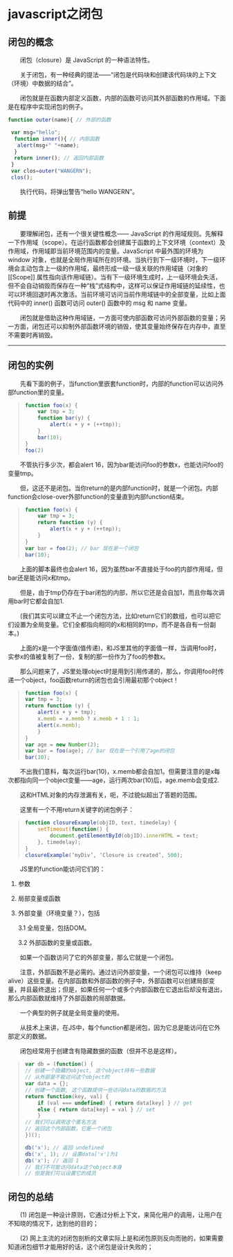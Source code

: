 # javascript之闭包

## 闭包的概念
&#8194;&#8194;&#8194;&#8194;闭包（closure）是 JavaScript 的一种语法特性。

&#8194;&#8194;&#8194;&#8194;关于闭包，有一种经典的提法——“闭包是代码块和创建该代码块的上下文（环境）中数据的结合”。

&#8194;&#8194;&#8194;&#8194;闭包就是在函数内部定义函数，内部的函数可访问其外部函数的作用域。下面是在程序中实现闭包的例子。

```js
function outer(name){ // 外部的函数

 var msg="hello";
  function inner(){ // 内部函数
   alert(msg+" "+name);
  }
  return inner(); // 返回内部函数
 }
 var clos=outer("WANGERN");
 clos();
```

&#8194;&#8194;&#8194;&#8194;执行代码，将弹出警告“hello WANGERN”。


## 前提


&#8194;&#8194;&#8194;&#8194;要理解闭包，还有一个很关键性概念—— JavaScript 的作用域规则。先解释一下作用域（scope）。在运行函数都会创建属于函数的上下文环境（context）及作用域，作用域即当前环境范围内的变量。JavaScript 中最外围的环境为 window 对象，也就是全局作用域所在的环境。当执行到下一级环境时，下一级环境会主动包含上一级的作用域，最终形成一级一级关联的作用域链（对象的 \[\[Scope\]\] 属性指向该作用域链）。当有下一级环境生成时，上一级环境会失活，但不会自动销毁而保存在一种“栈”式结构中，这样可以保证作用域链的延续性，也可以环境回退时再次激活。当前环境可访问当前作用域链中的全部变量，比如上面代码中的 inner\(\) 函数可访问 outer\(\) 函数中的 msg 和 name 变量。 

&#8194;&#8194;&#8194;&#8194;闭包就是借助这种作用域链，一方面可使内部函数可访问外部函数的变量；另一方面，闭包还可以抑制外部函数环境的销毁，使其变量始终保存在内存中，直至不需要时再销毁。


---

## 闭包的实例

&#8194;&#8194;&#8194;&#8194;先看下面的例子，当function里嵌套function时，内部的function可以访问外部function里的变量。

> ```js
> function foo(x) {
>     var tmp = 3;
>     function bar(y) {
>         alert(x + y + (++tmp));
>     }
>     bar(10);
> }
> foo(2)
> ```

&#8194;&#8194;&#8194;&#8194;不管执行多少次，都会alert 16，因为bar能访问foo的参数x，也能访问foo的变量tmp。

&#8194;&#8194;&#8194;&#8194;但，这还不是闭包。当你return的是内部function时，就是一个闭包。内部function会close-over外部function的变量直到内部function结束。


> ```js
> function foo(x) {
>     var tmp = 3;
>     return function (y) {
>         alert(x + y + (++tmp));
>     }
> }
> var bar = foo(2); // bar 现在是一个闭包
> bar(10);
> ```

&#8194;&#8194;&#8194;&#8194;上面的脚本最终也会alert 16，因为虽然bar不直接处于foo的内部作用域，但bar还是能访问x和tmp。

&#8194;&#8194;&#8194;&#8194;但是，由于tmp仍存在于bar闭包的内部，所以它还是会自加1，而且你每次调用bar时它都会自加1.

&#8194;&#8194;&#8194;&#8194;\(我们其实可以建立不止一个闭包方法，比如return它们的数组，也可以把它们设置为全局变量。它们全都指向相同的x和相同的tmp，而不是各自有一份副本。\)

&#8194;&#8194;&#8194;&#8194;上面的x是一个字面值\(值传递\)，和JS里其他的字面值一样，当调用foo时，实参x的值被复制了一份，复制的那一份作为了foo的参数x。

&#8194;&#8194;&#8194;&#8194;那么问题来了，JS里处理object时是用到引用传递的，那么，你调用foo时传递一个object，foo函数return的闭包也会引用最初那个object！


> ```js
> function foo(x) {
> var tmp = 3;
> return function (y) {
>     alert(x + y + tmp);
>     x.memb = x.memb ? x.memb + 1 : 1;
>     alert(x.memb);
>     }
> }
> var age = new Number(2);
> var bar = foo(age); // bar 现在是一个引用了age的闭包
> bar(10);
> ```

&#8194;&#8194;&#8194;&#8194;不出我们意料，每次运行bar\(10\)，x.memb都会自加1。但需要注意的是x每次都指向同一个object变量——age，运行两次bar\(10\)后，age.memb会变成2.

&#8194;&#8194;&#8194;&#8194;这和HTML对象的内存泄漏有关，呃，不过貌似超出了答题的范围。

&#8194;&#8194;&#8194;&#8194;这里有一个不用return关键字的闭包例子：


> ```js
> function closureExample(objID, text, timedelay) { 
>     setTimeout(function() { 
>         document.getElementById(objID).innerHTML = text; 
>     }, timedelay); 
> } 
> closureExample(‘myDiv’, ‘Closure is created’, 500);
> ```


&#8194;&#8194;&#8194;&#8194;JS里的function能访问它们的：


1. 参数

2. 局部变量或函数

3. 外部变量（环境变量？），包括

   3.1 全局变量，包括DOM。

   3.2 外部函数的变量或函数。


&#8194;&#8194;&#8194;&#8194;如果一个函数访问了它的外部变量，那么它就是一个闭包。

&#8194;&#8194;&#8194;&#8194;注意，外部函数不是必需的。通过访问外部变量，一个闭包可以维持（keep alive）这些变量。在内部函数和外部函数的例子中，外部函数可以创建局部变量，并且最终退出；但是，如果任何一个或多个内部函数在它退出后却没有退出，那么内部函数就维持了外部函数的局部数据。


&#8194;&#8194;&#8194;&#8194;一个典型的例子就是全局变量的使用。

&#8194;&#8194;&#8194;&#8194;从技术上来讲，在JS中，每个function都是闭包，因为它总是能访问在它外部定义的数据。

&#8194;&#8194;&#8194;&#8194;闭包经常用于创建含有隐藏数据的函数（但并不总是这样）。


> ```js
> var db = (function() {
> // 创建一个隐藏的object, 这个object持有一些数据
> // 从外部是不能访问这个object的
> var data = {};
> // 创建一个函数, 这个函数提供一些访问data的数据的方法
> return function(key, val) {
>     if (val === undefined) { return data[key] } // get
>     else { return data[key] = val } // set
>     }
> // 我们可以调用这个匿名方法
> // 返回这个内部函数，它是一个闭包
> })();
> 
> db('x'); // 返回 undefined
> db('x', 1); // 设置data['x']为1
> db('x'); // 返回 1
> // 我们不可能访问data这个object本身
> // 但是我们可以设置它的成员
> ```


## 闭包的总结


&#8194;&#8194;&#8194;&#8194;(1) 闭包是一种设计原则，它通过分析上下文，来简化用户的调用，让用户在不知晓的情况下，达到他的目的；

&#8194;&#8194;&#8194;&#8194;(2) 网上主流的对闭包剖析的文章实际上是和闭包原则反向而驰的，如果需要知道闭包细节才能用好的话，这个闭包是设计失败的；




